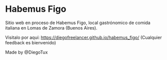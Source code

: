 # Habemus Figo
Sitio web en proceso de Habemus Figo, local gastrónomico de comida italiana en Lomas de Zamora (Buenos Aires).

Visitalo por aquí: https://diegofreelancer.github.io/habemus_figo/ (Cualquier feedback es bienvenido)

Made by @DiegoTux
